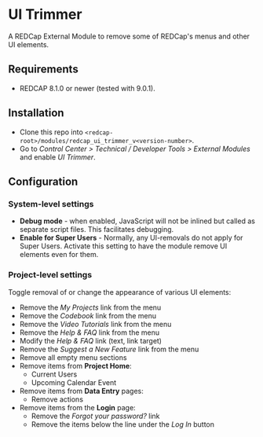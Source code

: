 # UI Trimmer

A REDCap External Module to remove some of REDCap's menus and other UI elements.

## Requirements

- REDCAP 8.1.0 or newer (tested with 9.0.1).

## Installation

- Clone this repo into `<redcap-root>/modules/redcap_ui_trimmer_v<version-number>`.
- Go to _Control Center > Technical / Developer Tools > External Modules_ and enable _UI Trimmer_.

## Configuration

### System-level settings

- **Debug mode** - when enabled, JavaScript will not be inlined but called as separate script files. This facilitates debugging.
- **Enable for Super Users** - Normally, any UI-removals do not apply for Super Users. Activate this setting to have the module remove UI elements even for them.

### Project-level settings

Toggle removal of or change the appearance of various UI elements:

- Remove the _My Projects_ link from the menu
- Remove the _Codebook_ link from the menu
- Remove the _Video Tutorials_ link from the menu
- Remove the _Help & FAQ_ link from the menu
- Modify the _Help & FAQ_ link (text, link target)
- Remove the _Suggest a New Feature_ link from the menu
- Remove all empty menu sections
- Remove items from **Project Home**:
  - Current Users
  - Upcoming Calendar Event
- Remove items from **Data Entry** pages:
  - Remove actions
- Remove items from the **Login** page:
  - Remove the _Forgot your password?_ link
  - Remove the items below the line under the _Log In_ button
  